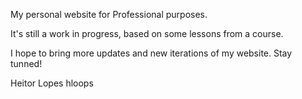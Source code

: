 My personal website
for Professional purposes.

It's still a work in progress, based on some lessons from a course.

I hope to bring more updates and new iterations of my website. Stay tunned!

Heitor Lopes
hloops
